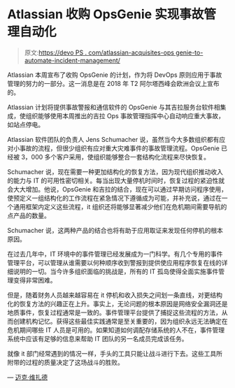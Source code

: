 # Atlassian 收购 OpsGenie 实现事故管理自动化

> 原文:[https://devo PS . com/atlassian-acquisites-ops genie-to-automate-incident-management/](https://devops.com/atlassian-acquires-opsgenie-to-automate-incident-management/)

Atlassian 本周宣布了收购 OpsGenie 的计划，作为将 DevOps 原则应用于事故管理的努力的一部分。这一消息是在 2018 年 T2 阿尔塔西峰会欧洲会议上宣布的。

Atlassian 计划将提供事故警报和通信软件的 OpsGenie 与其吉拉服务台软件相集成，使组织能够使用本周推出的吉拉 Ops 事故管理指挥中心自动响应重大事故，如站点停电。

Atlassian 软件团队的负责人 Jens Schumacher 说，虽然当今大多数组织都有应对小事故的流程，但很少组织有应对重大灾难事件的事故管理流程。OpsGenie 已经被 3，000 多个客户采用，使组织能够整合一套结构化流程来尽快恢复。

Schumacher 说，现在需要一种更加结构化的恢复方法，因为现代组织推动收入的能力与 IT 的可用性密切相关。每当出现大量停机时间时，恢复过程的紧迫性就会大大增加。他说，OpsGenie 和吉拉的结合，现在可以通过早期访问程序使用，使预定义一组结构化的工作流程在紧急情况下遵循成为可能，并补充说，通过在一个通用框架内定义这些流程，it 组织还将能够显著减少他们在危机期间需要导航的点产品的数量。

Schumacher 说，这两种产品的结合也将有助于应用取证来发现任何停机的根本原因。

在过去几年中，IT 环境中的事件管理已经发展成为一门科学。有几个专用的事件管理平台，可以管理从谁需要以何种顺序收到警报到提供使应用程序恢复在线的详细说明的一切。当今许多组织面临的挑战是，所有的 IT 孤岛使得全面实施事件管理变得非常困难。

但是，随着财务人员越来越容易在 it 停机和收入损失之间划一条直线，对更结构化的恢复方法的兴趣正在上升。事实上，无论问题的根本原因是网络安全漏洞还是地质事件，恢复过程通常是一致的。事件管理平台提供了捕捉这些流程的方法，从而创建机构记忆。获得这些最佳实践通常是至关重要的，因为组织永远无法确定在危机期间哪些 IT 人员是可用的。如果知道如何调配存储系统的人不在，事件管理系统中应该有足够的信息来帮助 IT 团队的另一名成员完成该任务。

就像 it 部门经常遇到的情况一样，手头的工具只能让战斗进行下去。这些工具所附带的过程的质量决定了这场战斗的胜败。

— [迈克·维扎德](https://devops.com/author/mike-vizard/)